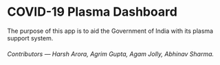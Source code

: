 # COVID-19 Plasma Dashboard

The purpose of this app is to aid the Government of India with its plasma support system.

<h6>Contributors &mdash; Harsh Arora, Agrim Gupta, Agam Jolly, Abhinav Sharma.
